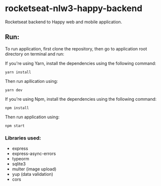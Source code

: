 # rocketseat-nlw3-happy-backend

Rocketseat backend to Happy web and mobile application.

## Run:
To run application, first clone the repository, then go to application root directory on terminal and run:

If you're using Yarn, install the dependencies using the following command:
```
yarn install
```
Then run apllication using:
```
yarn dev
```
If you're using Npm, install the dependencies using the following command:
```
npm install
```
Then run application using:
```
npm start
```
### Libraries used:
- express
- express-async-errors
- typeorm 
- sqlite3
- multer (image upload)
- yup (data validation)
- cors
